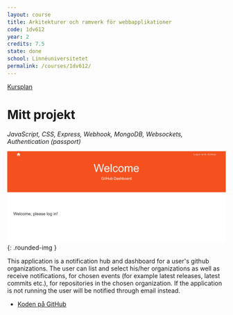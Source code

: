 ```yaml
---
layout: course
title: Arkitekturer och ramverk för webbapplikationer
code: 1dv612
year: 2
credits: 7.5
state: done
school: Linnéuniversitetet
permalink: /courses/1dv612/
---
```


[Kursplan](/files/courseplan/1dv612.pdf)

Mitt projekt
===
*JavaScript, CSS, Express, Webhook, MongoDB, Websockets, Authentication (passport)*

![1dv612](/files/images/1dv612.jpg){: .rounded-img }

This application is a notification hub and dashboard for a user's github organizations. The user can list and select his/her organizations as well as receive notifications, for chosen events (for example latest releases, latest commits etc.), for repositories in the chosen organization. If the application is not running the user will be notified through email instead.

- [Koden på GitHub](https://github.com/afandrey/1dv612/tree/master/Exam%20Assignment)
